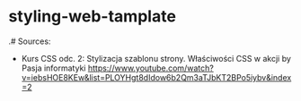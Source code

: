 # styling-web-tamplate



.# Sources:

- Kurs CSS odc. 2: Stylizacja szablonu strony. Właściwości CSS w akcji by Pasja informatyki
https://www.youtube.com/watch?v=iebsHOE8KEw&list=PLOYHgt8dIdow6b2Qm3aTJbKT2BPo5iybv&index=2
